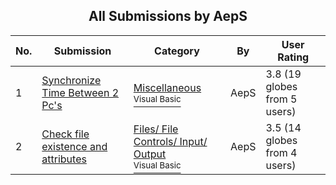 ﻿<div align="center">

## All Submissions by AepS

</div>

No.  | Submission | Category | By   | User Rating
---- | ---------- | -------- | ---- | -----------
1 | [Synchronize Time Between 2 Pc's<br />](https://github.com/Planet-Source-Code/aeps-synchronize-time-between-2-pc-s__1-43530) | [Miscellaneous<br /><sup>Visual Basic</sup>](../ByCategory/miscellaneous__1-1.md) | AepS | 3.8 (19 globes from 5 users)
2 | [Check file existence and attributes<br />](https://github.com/Planet-Source-Code/aeps-check-file-existence-and-attributes__1-43503) | [Files/ File Controls/ Input/ Output<br /><sup>Visual Basic</sup>](../ByCategory/files-file-controls-input-output__1-3.md) | AepS | 3.5 (14 globes from 4 users)
